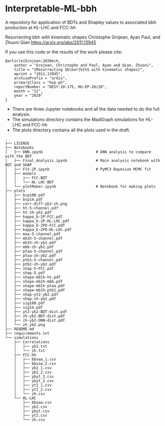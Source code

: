 # Interpretable-ML-bbh
A repository for application of BDTs and Shapley values to associated bbh production at HL-LHC and FCC-hh

Resurrecting bbh with kinematic shapes
Christophe Grojean, Ayan Paul, and Zhuoni Qian
https://arxiv.org/abs/2011.13945

If you use this code or the results of the work please cite:

```
@article{Grojean:2020ech,
    author = "Grojean, Christophe and Paul, Ayan and Qian, Zhuoni",
    title = "{Resurrecting $b\bar{b}h$ with kinematic shapes}",
    eprint = "2011.13945",
    archivePrefix = "arXiv",
    primaryClass = "hep-ph",
    reportNumber = "DESY-20-175, HU-EP-20/28",
    month = "11",
    year = "2020"
}
```

- There are three Jupyter notebooks and all the data needed to do the full analysis.  
- The simulations directory contains the MadGraph simulations for HL-LHC and FCC-hh
- The plots directory contains all the plots used in the draft.


```
.
├── LICENSE
├── Notebooks
│   ├── DNN.ipynb                        # DNN analysis to compare with the BDT
│   ├── Final_Analysis.ipynb             # Main analysis notebook with BDT and SHAP
│   ├── Fit-2P.ipynb                     # PyMC3 Bayesian MCMC fit
│   ├── models
│   │   ├── FCC-BDT
│   │   └── HL-LHC-BDT
│   └── plotMaker.ipynb                  # Notebook for making plots
├── plots
│   ├── bcp100.pdf
│   ├── bcp14.pdf
│   ├── corr-diff-yb2-zh.png
│   ├── ht-5-channel.pdf
│   ├── ht-zh-yb2.pdf
│   ├── kappa_b-2P-FCC.pdf
│   ├── kappa_b-2P-HL-LHC.pdf
│   ├── kappa_b-2PO-FCC.pdf
│   ├── kappa_b-2PO-HL-LHC.pdf
│   ├── maa-5-channel.pdf
│   ├── mb1h-5-channel.pdf
│   ├── mb1h-zh-yb2.pdf
│   ├── mbb-zh-yb2.pdf
│   ├── ptaa-5-channel.pdf
│   ├── ptaa-zh-yb2.pdf
│   ├── ptb1-5-channel.pdf
│   ├── ptb1-zh-yb2.pdf
│   ├── shap-5-FCC.pdf
│   ├── shap-5.pdf
│   ├── shape-mb1h-ht.pdf
│   ├── shape-mb1h-mbb.pdf
│   ├── shape-mb1h-ptaa.pdf
│   ├── shape-mb1h-ptb1.pdf
│   ├── shap-yt2-yb2.pdf
│   ├── shap-zh-yb2.pdf
│   ├── sig100.pdf
│   ├── sig14.pdf
│   ├── yt2-yb2-BDT-dist.pdf
│   ├── zh-yb2-BDT-dist.pdf
│   ├── zh-yb2-DNN-dist.pdf
│   └── zh_yb2.png
├── README.md
├── requirements.txt
└── simulations
    ├── Correlations
    │   ├── yb2.txt
    │   └── zh.txt
    ├── FCC-hh
    │   ├── bbxaa_1.csv
    │   ├── bbxaa_2.csv
    │   ├── yb2_1.csv
    │   ├── yb2_2.csv
    │   ├── ybyt_1.csv
    │   ├── ybyt_2.csv
    │   ├── yt2_1.csv
    │   ├── yt2_2.csv
    │   └── zh.csv
    └── HL-LHC
        ├── bbxaa.csv
        ├── yb2.csv
        ├── ybyt.csv
        ├── yt2.csv
        └── zh.csv
```